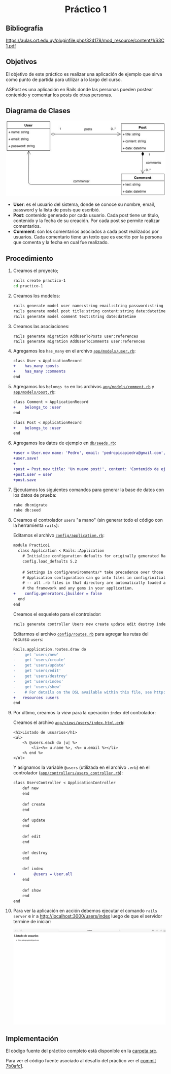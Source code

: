 <h1 align="center">Práctico 1</h1>

## Bibliografía

https://aulas.ort.edu.uy/pluginfile.php/324178/mod_resource/content/1/S3C1.pdf

## Objetivos

El objetivo de este práctico es realizar una aplicación de ejemplo que sirva como punto de partida para utilizar a lo largo del curso.

ASPost es una aplicación en Rails donde las personas pueden postear contenido y comentar los posts de otras personas.

## Diagrama de Clases

![](./docs/diagrama-de-clases.png)

* **User**: es el usuario del sistema, donde se conoce su nombre, email, password y la lista de posts que escribió.
* **Post**: contenido generado por cada usuario. Cada post tiene un título, contenido y la fecha de su creación. Por cada post se permite realizar comentarios.
* **Comment**: son los comentarios asociados a cada post realizados por usuarios. Cada comentario tiene un texto que es escrito por la persona que comenta y la fecha en cual fue realizado.

## Procedimiento

1. Creamos el proyecto;

    ```bash
    rails create practico-1
    cd practico-1
    ```

2. Creamos los modelos:

    ```bash
    rails generate model user name:string email:string password:string
    rails generate model post title:string content:string date:datetime
    rails generate model comment text:string date:datetime
    ```

3. Creamos las asociaciones:

    ```
    rails generate migration AddUserToPosts user:references
    rails generate migration AddUserToComments user:references
    ```

4. Agregamos los `has_many` en el archivo [`app/models/user.rb`](./src/app/models/user.rb):

    ```diff
    class User < ApplicationRecord
    +    has_many :posts
    +    has_many :comments
    end
    ```

5. Agregamos los `belongs_to` en los archivos [`app/models/comment.rb`](./src/app/models/comment.rb) y [`app/models/post.rb`](./src/app/models/post.rb):

    ```diff
    class Comment < ApplicationRecord
    +    belongs_to :user
    end
    ```

    ```diff
    class Post < ApplicationRecord
    +    belongs_to :user
    end
    ```
    
6. Agregamos los datos de ejemplo en [`db/seeds.rb`](./src/db/seeds.rb):

    ```diff
    +user = User.new name: 'Pedro', email: 'pedropicapiedra@gmail.com', password: '123456'
    +user.save!
    +
    +post = Post.new title: 'Un nuevo post!', content: 'Contenido de ejemplo', data: Date.new
    +post.user = user
    +post.save
    ```

7. Ejecutamos los siguientes comandos para generar la base de datos con los datos de prueba:

    ```bash
    rake db:migrate
    rake db:seed
    ```

8. Creamos el controlador `users` "a mano" (sin generar todo el código con la herramienta `rails`):

    Editamos el archivo [`config/application.rb`](./src/config/application.rb):

    ```diff
    module Practico1
      class Application < Rails::Application
        # Initialize configuration defaults for originally generated Rails version.
        config.load_defaults 5.2

        # Settings in config/environments/* take precedence over those specified here.
        # Application configuration can go into files in config/initializers
        # -- all .rb files in that directory are automatically loaded after loading
        # the framework and any gems in your application.
    +    config.generators.jbuilder = false
      end
    end
    ```

    Creamos el esqueleto para el controlador:

    ```bash
    rails generate controller Users new create update edit destroy index show --skip-template-engine
    ```

    Editarmos el archivo [`config/routes.rb`](./src/config/routes.rb) para agregar las rutas del recurso `users`:

    ```diff
    Rails.application.routes.draw do
    -    get 'users/new'
    -    get 'users/create'
    -    get 'users/update'
    -    get 'users/edit'
    -    get 'users/destroy'
    -    get 'users/index'
    -    get 'users/show'
    -    # For details on the DSL available within this file, see http://guides.rubyonrails.org/routing.html
    +   resources :users
    end
    ```

9. Por último, creamos la *view* para la operación `index` del controlador:

    Creamos el archivo [`app/views/users/index.html.erb`](./src/app/views/users/index.html.erb):

    ```erb
    <h1>Listado de usuarios</h1>
    <ul>
        <% @users.each do |u| %>
            <li><%= u.name %>, <%= u.email %></li>
        <% end %>
    </ul>
    ```

    Y asignamos la variable `@users` (utilizada en el archivo `.erb`) en el controlador ([`app/controllers/users_controller.rb`](./src/app/controllers/users_controller.rb)):

    ```diff
    class UsersController < ApplicationController
        def new
        end

        def create
        end

        def update
        end

        def edit
        end

        def destroy
        end

        def index
    +        @users = User.all
        end

        def show
        end
    end
    ```

10. Para ver la aplicación en acción debemos ejecutar el comando `rails server` e ir a [http://localhost:3000/users/index](http://localhost:3000/users/index) luego de que el servidor termine de iniciar:

    ![](docs/screenshot.png)

## Implementación

El código fuente del práctico completo está disponible en la [carpeta src](src/).

Para ver el código fuente asociado al desafío del práctico ver el [commit 7b0afc1](https://github.com/agurodriguez/ort-ingdesoft-asp/commit/7b0afc1bf7ef34e66e6f3d8d11e49ec493153228).
